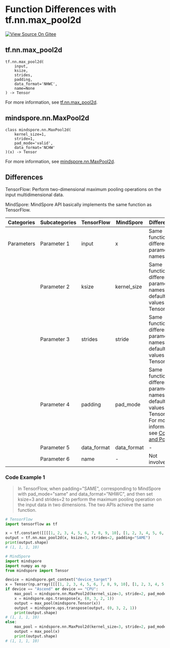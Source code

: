# Function Differences with tf.nn.max_pool2d

[![View Source On Gitee](https://mindspore-website.obs.cn-north-4.myhuaweicloud.com/website-images/r1.11/resource/_static/logo_source_en.png)](https://gitee.com/mindspore/docs/blob/r1.11/docs/mindspore/source_en/note/api_mapping/tensorflow_diff/MaxPool2d.md)

## tf.nn.max_pool2d

```text
tf.nn.max_pool2d(
    input,
    ksize,
    strides,
    padding,
    data_format='NHWC',
    name=None
) -> Tensor
```

For more information, see [tf.nn.max_pool2d](https://tensorflow.google.cn/versions/r2.6/api_docs/python/tf/nn/max_pool2d).

## mindspore.nn.MaxPool2d

```text
class mindspore.nn.MaxPool2d(
    kernel_size=1,
    stride=1,
    pad_mode='valid',
    data_format='NCHW'
)(x) -> Tensor
```

For more information, see [mindspore.nn.MaxPool2d](https://www.mindspore.cn/docs/en/r1.11/api_python/nn/mindspore.nn.MaxPool2d.html).

## Differences

TensorFlow: Perform two-dimensional maximum pooling operations on the input multidimensional data.

MindSpore: MindSpore API basically implements the same function as TensorFlow.

| Categories | Subcategories |TensorFlow | MindSpore | Differences |
| --- | --- | --- | --- |---|
|Parameters | Parameter 1 | input | x |Same function, different parameter names |
| | Parameter 2 | ksize | kernel_size | Same function, different parameter names, no default values for TensorFlow |
| | Parameter 3 | strides | stride | Same function, different parameter names, no default values for TensorFlow |
| | Parameter 4 | padding | pad_mode | Same function, different parameter names, no default values for TensorFlow. For more information, see [Conv and Pooling](https://www.mindspore.cn/docs/en/r1.11/migration_guide/typical_api_comparision.html#conv-and-pooling) |
| | Parameter 5 | data_format | data_format | - |
| | Parameter 6 | name | - | Not involved |

### Code Example 1

> In TensorFlow, when padding="SAME", corresponding to MindSpore with pad_mode="same" and data_format="NHWC", and then set ksize=3 and strides=2 to perform the maximum pooling operation on the input data in two dimensions. The two APIs achieve the same function.

```python
# TensorFlow
import tensorflow as tf

x = tf.constant([[[[1, 2, 3, 4, 5, 6, 7, 8, 9, 10], [1, 2, 3, 4, 5, 6, 7, 8, 9, 10]]]], dtype=tf.float32)
output = tf.nn.max_pool2d(x, ksize=3, strides=2, padding="SAME")
print(output.shape)
# (1, 1, 1, 10)

# MindSpore
import mindspore
import numpy as np
from mindspore import Tensor

device = mindspore.get_context("device_target")
x = Tensor(np.array([[[[1, 2, 3, 4, 5, 6, 7, 8, 9, 10], [1, 2, 3, 4, 5, 6, 7, 8, 9, 10]]]]).astype(np.float32))
if device == "Ascend" or device == "CPU":
    max_pool = mindspore.nn.MaxPool2d(kernel_size=3, stride=2, pad_mode='same')
    x = mindspore.ops.transpose(x, (0, 3, 2, 1))
    output = max_pool(mindspore.Tensor(x))
    output = mindspore.ops.transpose(output, (0, 3, 2, 1))
    print(output.shape)
# (1, 1, 1, 10)
else:
    max_pool = mindspore.nn.MaxPool2d(kernel_size=3, stride=2, pad_mode='same', data_format='NHWC')
    output = max_pool(x)
    print(output.shape)
# (1, 1, 1, 10)
```
